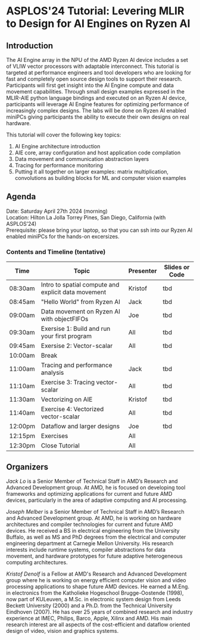 # ASPLOS'24 Tutorial: Levering MLIR to Design for AI Engines on Ryzen AI

## Introduction

The AI Engine array in the NPU of the AMD Ryzen AI device includes a set of VLIW vector processors with adaptable interconnect. This tutorial is targeted at performance engineers and tool developers who are looking for fast and completely open source design tools to support their research. Participants will first get insight into the AI Engine compute and data movement capabilities. Through small design examples expressed in the MLIR-AIE python language bindings and executed on an Ryzen AI device, participants will leverage AI Engine features for optimizing performance of increasingly complex designs. The labs will be done on Ryzen AI enabled miniPCs giving participants the ability to execute their own designs on real hardware.


This tutorial will cover the following key topics:
1. AI Engine architecture introduction 
1. AIE core, array configuration and host application code compilation
1. Data movement and communication abstraction layers
1. Tracing for performance monitoring
1. Putting it all together on larger examples: matrix multiplication, convolutions as building blocks for ML and computer vision examples 

## Agenda

Date: Saturday April 27th 2024 (morning)  
Location: Hilton La Jolla Torrey Pines, San Diego, California (with ASPLOS’24)  
Prerequisite: please bring your laptop, so that you can ssh into our Ryzen AI enabled miniPCs for the hands-on excersizes.

### Contents and Timeline (tentative)

| Time | Topic | Presenter | Slides or Code |
|------|-------|-----------|----------------|
| 08:30am | Intro to spatial compute and explicit data movement | Kristof | tbd |
| 08:45am | "Hello World" from Ryzen AI | Jack | tbd |
| 09:00am | Data movement on Ryzen AI with objectFIFOs | Joe | tbd |
| 09:30am | Exersise 1: Build and run your first program | All | tbd |
| 09:45am | Exersise 2: Vector-scalar | All |tbd |
| 10:00am | Break | | |
| 11:00am | Tracing and performance analysis | Jack | tbd |
| 11:10am | Exercise 3: Tracing vector-scalar | All | tbd |
| 11:30am | Vectorizing on AIE | Kristof | tbd |
| 11:40am | Exercise 4: Vectorized vector-scalar | All | tbd |
| 12:00pm | Dataflow and larger designs | Joe | tbd |
| 12:15pm | Exercises | All | |
| 12:30pm | Close Tutorial | All | |


## Organizers

*Jack Lo* is a Senior Member of Technical Staff in AMD’s Research and Advanced Development group. At AMD, he is focused on developing tool frameworks and optimizing applications for current and future AMD devices, particularly in the area of adaptive computing and AI processing. 

*Joseph Melber* is a Senior Member of Technical Staff in AMD’s Research and Advanced Development group. At AMD, he is working on hardware architectures and compiler technologies for current and future AMD devices. He received a BS in electrical engineering from the University Buffalo, as well as MS and PhD degrees from the electrical and computer engineering department at Carnegie Mellon University. His research interests include runtime systems, compiler abstractions for data movement, and hardware prototypes for future adaptive heterogeneous computing architectures.

*Kristof Denolf* is a Fellow at AMD's Research and Advanced Development group where he is working on energy efficient computer vision and video processing applications to shape future AMD devices. He earned a M.Eng. in electronics from the Katholieke Hogeschool Brugge-Oostende (1998), now part of KULeuven, a M.Sc. in electronic system design from Leeds Beckett University (2000) and a Ph.D. from the Technical University Eindhoven (2007). He has over 25 years of combined research and industry experience at IMEC, Philips, Barco, Apple, Xilinx and AMD. His main research interest are all aspects of the cost-efficient and dataflow oriented design of video, vision and graphics systems.
